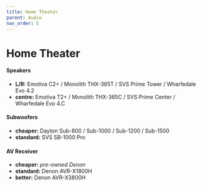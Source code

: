 ```yaml
---
title: Home Theater
parent: Audio
nav_order: 5
---
```

# Home Theater

#### Speakers

- **L/R:** Emotiva C2+ / Monolith THX-365T / SVS Prime Tower / Wharfedale Evo 4.2
- **centre:** Emotiva T2+ / Monolith THX-365C / SVS Prime Center / Wharfedale Evo 4.C

#### Subwoofers

- **cheaper:** Dayton Sub-800 / Sub-1000 / Sub-1200 / Sub-1500
- **standard:** SVS SB-1000 Pro

#### AV Receiver

- **cheaper:** *pre-owned Denon* 
- **standard:** Denon AVR-X1800H
- **better:** Denon AVR-X3800H